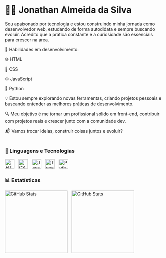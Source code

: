 # 👨‍💻 Jonathan Almeida da Silva #

Sou apaixonado por tecnologia e estou construindo minha jornada como desenvolvedor web, estudando de forma autodidata e sempre buscando evoluir. Acredito que a prática constante e a curiosidade são essenciais para crescer na área.

🚀 Habilidades em desenvolvimento:

🌐 HTML

🎨 CSS

⚙️ JavaScript

🐍 Python


💡 Estou sempre explorando novas ferramentas, criando projetos pessoais e buscando entender as melhores práticas de desenvolvimento.

🔍 Meu objetivo é me tornar um profissional sólido em front-end, contribuir com projetos reais e crescer junto com a comunidade dev.

📬 Vamos trocar ideias, construir coisas juntos e evoluir?

#

### 🤖 Linguagens e Tecnologias  


<img 
    align="left" 
    alt="HTML"
    title="HTML" 
    width="30px" 
    style="padding-right: 10px;" 
    src="https://cdn.jsdelivr.net/gh/devicons/devicon@latest/icons/html5/html5-original.svg" 
/>
<img 
    align="left" 
    alt="CSS" 
    title="CSS"
    width="30px" 
    style="padding-right: 10px;" 
    src="https://cdn.jsdelivr.net/gh/devicons/devicon@latest/icons/css3/css3-original.svg" 
/>
<img 
    align="left" 
    alt="JavaScript" 
    title="JavaScript"
    width="30px" 
    style="padding-right: 10px;" 
    src="https://cdn.jsdelivr.net/gh/devicons/devicon@latest/icons/javascript/javascript-original.svg" 
/>
<img 
    align="left" 
    alt="TypeScript"
    title="TypeScript" 
    width="30px" 
    style="padding-right: 10px;" 
    src="https://cdn.jsdelivr.net/gh/devicons/devicon@latest/icons/typescript/typescript-original.svg" 
/>
<img 
    align="left" 
    alt="Python" 
    title="Python"
    width="30px" 
    style="padding-right: 10px;" 
    src="https://cdn.jsdelivr.net/gh/devicons/devicon@latest/icons/python/python-original.svg" 
/>

<br/>
<br/>

### 📊 Estatísticas

<p>
  <img 
    align="left" 
    alt="GitHub Stats" 
    height="200" 
    style="padding-right: 10px;" 
    src="https://github-readme-stats.vercel.app/api?username=Joonaathan&show_icons=true&theme=tokyonight&include_all_commits=true&locale=pt-br" 
  />

<img 
      align="left" 
      alt="GitHub Stats" 
      height="200" 
      src="https://github-readme-stats.vercel.app/api/top-langs/?username=Joonaathan&theme=tokyonight&layout=compact&custom_title=Tecnologias&langs_count=9" 
  />

</p>
